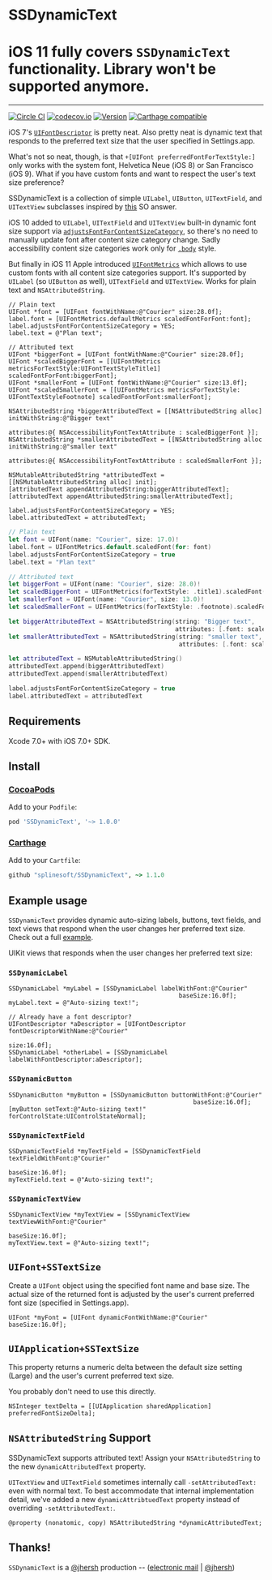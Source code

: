SSDynamicText
=============

# iOS 11 fully covers `SSDynamicText` functionality. Library won't be supported anymore.

---

[![Circle CI](https://circleci.com/gh/splinesoft/SSDynamicText.svg?style=svg)](https://circleci.com/gh/splinesoft/SSDynamicText) [![codecov.io](http://codecov.io/github/splinesoft/SSDynamicText/coverage.svg?branch=master)](http://codecov.io/github/splinesoft/SSDynamicText?branch=master)
[![Version](https://img.shields.io/cocoapods/v/SSDynamicText.svg)](http://cocoapods.org/pods/SSDynamicText)
[![Carthage compatible](https://img.shields.io/badge/Carthage-compatible-4BC51D.svg?style=flat)](https://github.com/Carthage/Carthage)

iOS 7's [`UIFontDescriptor`](https://developer.apple.com/library/ios/documentation/UIKit/Reference/UIFontDescriptor_Class/) is pretty neat. Also pretty neat is dynamic text that responds to the preferred text size that the user specified in Settings.app.

What's not so neat, though, is that `+[UIFont preferredFontForTextStyle:]` only works with the system font, Helvetica Neue (iOS 8) or San Francisco (iOS 9). What if you have custom fonts and want to respect the user's text size preference?

SSDynamicText is a collection of simple `UILabel`, `UIButton`, `UITextField`, and `UITextView` subclasses inspired by [this](http://stackoverflow.com/questions/18758227/ios7-can-we-use-other-than-helvetica-neue-fonts-with-dynamic-type/19024944#19024944) SO answer.

iOS 10 added to `UILabel`, `UITextField` and `UITextView` built-in dynamic font size support via [`adjustsFontForContentSizeCategory`](https://developer.apple.com/documentation/uikit/uicontentsizecategoryadjusting), so there's no need to manually update font after content size category change. Sadly accessibility content size categories work only for [`.body`](https://developer.apple.com/documentation/uikit/uifonttextstyle/1616682-body) style.

But finally in iOS 11 Apple introduced  [`UIFontMetrics`](https://developer.apple.com/documentation/uikit/uifontmetrics) which allows to use custom fonts with all content size categories support.
It's supported by `UILabel` (so `UIButton` as well), `UITextField` and `UITextView`. Works for plain text and `NSAttributedString`.

```objc
// Plain text
UIFont *font = [UIFont fontWithName:@"Courier" size:28.0f];
label.font = [UIFontMetrics.defaultMetrics scaledFontForFont:font];
label.adjustsFontForContentSizeCategory = YES;
label.text = @"Plan text";

// Attributed text
UIFont *biggerFont = [UIFont fontWithName:@"Courier" size:28.0f];
UIFont *scaledBiggerFont = [[UIFontMetrics metricsForTextStyle:UIFontTextStyleTitle1] scaledFontForFont:biggerFont];
UIFont *smallerFont = [UIFont fontWithName:@"Courier" size:13.0f];
UIFont *scaledSmallerFont = [[UIFontMetrics metricsForTextStyle: UIFontTextStyleFootnote] scaledFontForFont:smallerFont];

NSAttributedString *biggerAttributedText = [[NSAttributedString alloc] initWithString:@"Bigger text"
                                                                           attributes:@{ NSAccessibilityFontTextAttribute : scaledBiggerFont }];
NSAttributedString *smallerAttributedText = [[NSAttributedString alloc initWithString:@"smaller text"
                                                                           attributes:@{ NSAccessibilityFontTextAttribute : scaledSmallerFont }];

NSMutableAttributedString *attributedText = [[NSMutableAttributedString alloc] init];
[attributedText appendAttributedString:biggerAttributedText];
[attributedText appendAttributedString:smallerAttributedText];

label.adjustsFontForContentSizeCategory = YES;
label.attributedText = attributedText;
```

```swift
// Plain text
let font = UIFont(name: "Courier", size: 17.0)!
label.font = UIFontMetrics.default.scaledFont(for: font)
label.adjustsFontForContentSizeCategory = true
label.text = "Plan text"

// Attributed text
let biggerFont = UIFont(name: "Courier", size: 28.0)!
let scaledBiggerFont = UIFontMetrics(forTextStyle: .title1).scaledFont(for: biggerFont)
let smallerFont = UIFont(name: "Courier", size: 13.0)!
let scaledSmallerFont = UIFontMetrics(forTextStyle: .footnote).scaledFont(for: smallerFont)

let biggerAttributedText = NSAttributedString(string: "Bigger text",
                                              attributes: [.font: scaledBiggerFont])
let smallerAttributedText = NSAttributedString(string: "smaller text",
                                               attributes: [.font: scaledSmallerFont])

let attributedText = NSMutableAttributedString()
attributedText.append(biggerAttributedText)
attributedText.append(smallerAttributedText)

label.adjustsFontForContentSizeCategory = true
label.attributedText = attributedText
```

## Requirements

Xcode 7.0+ with iOS 7.0+ SDK.

## Install

### [CocoaPods](http://cocoapods.org)
Add to your `Podfile`:

```ruby
pod 'SSDynamicText', '~> 1.0.0'
```

### [Carthage](https://github.com/Carthage/Carthage)
Add to your `Cartfile`:

```ruby
github "splinesoft/SSDynamicText", ~> 1.1.0
```

## Example usage

`SSDynamicText` provides dynamic auto-sizing labels, buttons, text fields, and text views that respond when the user changes her preferred text size. Check out a full [example](https://github.com/splinesoft/SSDynamicText/blob/master/Example/SSDynamicTextExample/SSViewController.m).

UIKit views that responds when the user changes her preferred text size:

### `SSDynamicLabel`

```objc
SSDynamicLabel *myLabel = [SSDynamicLabel labelWithFont:@"Courier"
                                               baseSize:16.0f];
myLabel.text = @"Auto-sizing text!";

// Already have a font descriptor?
UIFontDescriptor *aDescriptor = [UIFontDescriptor fontDescriptorWithName:@"Courier"
                                                                    size:16.0f];
SSDynamicLabel *otherLabel = [SSDynamicLabel labelWithFontDescriptor:aDescriptor];
```

### `SSDynamicButton`

```objc
SSDynamicButton *myButton = [SSDynamicButton buttonWithFont:@"Courier"
                                                   baseSize:16.0f];
[myButton setText:@"Auto-sizing text!" forControlState:UIControlStateNormal];
```

### `SSDynamicTextField`

```objc
SSDynamicTextField *myTextField = [SSDynamicTextField textFieldWithFont:@"Courier"
                                                               baseSize:16.0f];
myTextField.text = @"Auto-sizing text!";
```

### `SSDynamicTextView`

```objc
SSDynamicTextView *myTextView = [SSDynamicTextView textViewWithFont:@"Courier"
                                                           baseSize:16.0f];
myTextView.text = @"Auto-sizing text!";
```

## `UIFont+SSTextSize`

Create a `UIFont` object using the specified font name and base size.
The actual size of the returned font is adjusted by the user's current preferred font size (specified in Settings.app).

```objc
UIFont *myFont = [UIFont dynamicFontWithName:@"Courier" baseSize:16.0f];
```

## `UIApplication+SSTextSize`

This property returns a numeric delta between the default size setting (Large) and the user's current preferred text size.

You probably don't need to use this directly.

```objc
NSInteger textDelta = [[UIApplication sharedApplication] preferredFontSizeDelta];
```

## `NSAttributedString` Support

SSDynamicText supports attributed text! Assign your `NSAttributedString` to the new `dynamicAttributedText` property.

`UITextView` and `UITextField` sometimes internally call `-setAttributedText:` even with normal text. To best accommodate that internal implementation detail, we've added a new `dynamicAttribtuedText` property instead of overriding `-setAttributedText:`.

```objc
@property (nonatomic, copy) NSAttributedString *dynamicAttributedText;
```

## Thanks!

`SSDynamicText` is a [@jhersh](https://github.com/jhersh) production -- ([electronic mail](mailto:jon@her.sh) | [@jhersh](https://twitter.com/jhersh))
